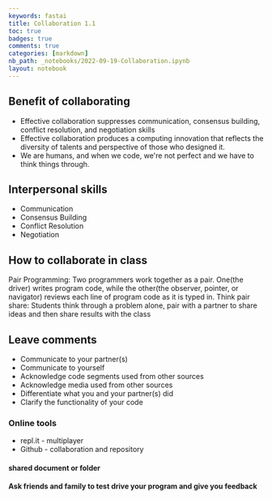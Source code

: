 ```yaml
---
keywords: fastai
title: Collaboration 1.1
toc: true
badges: true
comments: true
categories: [markdown]
nb_path: _notebooks/2022-09-19-Collaboration.ipynb
layout: notebook
---
```


<!--
#################################################
### THIS FILE WAS AUTOGENERATED! DO NOT EDIT! ###
#################################################
# file to edit: _notebooks/2022-09-19-Collaboration.ipynb
-->

<div class="container" id="notebook-container">
        
<div class="cell border-box-sizing text_cell rendered"><div class="inner_cell">
<div class="text_cell_render border-box-sizing rendered_html">
<h2 id="Benefit-of-collaborating">Benefit of collaborating<a class="anchor-link" href="#Benefit-of-collaborating"> </a></h2><ul>
<li>Effective collaboration suppresses communication, consensus building, conflict resolution, and negotiation skills</li>
<li>Effective collaboration produces a computing innovation that reflects the diversity of talents and perspective of those who designed it.</li>
<li>We are humans, and when we code, we're not perfect and we have to think things through.</li>
</ul>
<h2 id="Interpersonal-skills">Interpersonal skills<a class="anchor-link" href="#Interpersonal-skills"> </a></h2><ul>
<li>Communication</li>
<li>Consensus Building</li>
<li>Conflict Resolution</li>
<li>Negotiation</li>
</ul>
<h2 id="How-to-collaborate-in-class">How to collaborate in class<a class="anchor-link" href="#How-to-collaborate-in-class"> </a></h2><p>Pair Programming: Two programmers work together as a pair. One(the driver) writes program code, while the other(the observer, pointer, or navigator) reviews each line of program code as it is typed in.
Think pair share: Students think through a problem alone, pair with a partner to share ideas and then share results with the class</p>
<h2 id="Leave-comments">Leave comments<a class="anchor-link" href="#Leave-comments"> </a></h2><ul>
<li>Communicate to your partner(s)</li>
<li>Communicate to yourself</li>
<li>Acknowledge code segments used from other sources</li>
<li>Acknowledge media used from other sources</li>
<li>Differentiate what you and your partner(s) did</li>
<li>Clarify the functionality of your code</li>
</ul>
<h3 id="Online-tools">Online tools<a class="anchor-link" href="#Online-tools"> </a></h3><ul>
<li>repl.it - multiplayer</li>
<li>Github - collaboration and repository</li>
</ul>
<h4 id="shared-document-or-folder">shared document or folder<a class="anchor-link" href="#shared-document-or-folder"> </a></h4><h4 id="Ask-friends-and-family-to-test-drive-your-program-and-give-you-feedback">Ask friends and family to test drive your program and give you feedback<a class="anchor-link" href="#Ask-friends-and-family-to-test-drive-your-program-and-give-you-feedback"> </a></h4>
</div>
</div>
</div>
</div>
 

